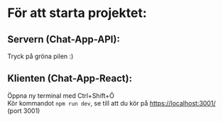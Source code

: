 # För att starta projektet:

## Servern (Chat-App-API):
Tryck på gröna pilen :)

## Klienten (Chat-App-React):
Öppna ny terminal med Ctrl+Shift+Ö  
Kör kommandot `npm run dev`, se till att du kör på [https://localhost:3001/](https://localhost:3001/) (port 3001)

  
